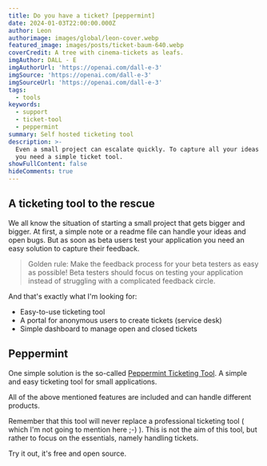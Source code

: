```yaml
---
title: Do you have a ticket? [peppermint]
date: 2024-01-03T22:00:00.000Z
author: Leon
authorimage: images/global/leon-cover.webp
featured_image: images/posts/ticket-baum-640.webp
coverCredit: A tree with cinema-tickets as leafs.
imgAuthor: DALL - E
imgAuthorUrl: 'https://openai.com/dall-e-3'
imgSource: 'https://openai.com/dall-e-3'
imgSourceUrl: 'https://openai.com/dall-e-3'
tags:
  - tools
keywords:
  - support
  - ticket-tool
  - peppermint
summary: Self hosted ticketing tool
description: >-
  Even a small project can escalate quickly. To capture all your ideas and bugs,
  you need a simple ticket tool.
showFullContent: false
hideComments: true
---
```


## A ticketing tool to the rescue

We all know the situation of starting a small project that gets bigger and bigger. At first, a simple note or a readme file can handle your ideas and open bugs. But as soon as beta users test your application you need an easy solution to capture their feedback.

> Golden rule: Make the feedback process for your beta testers as easy as possible! Beta testers should focus on testing your application instead of struggling with a complicated feedback circle.

And that's exactly what I'm looking for:

* Easy-to-use ticketing tool
* A portal for anonymous users to create tickets (service desk)
* Simple dashboard to manage open and closed tickets

## Peppermint

One simple solution is the so-called [Peppermint Ticketing Tool](https://github.com/Peppermint-Lab/peppermint). A simple and easy ticketing tool for small applications.

All of the above mentioned features are included and can handle different products.

Remember that this tool will never replace a professional ticketing tool ( which I'm not going to mention here ;-) ). This is not the aim of this tool, but rather to focus on the essentials, namely handling tickets.

Try it out, it's free and open source.
